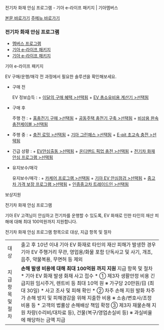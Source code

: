 전기차 화재 안심 프로그램 - 기아 e-라이프 패키지 | 기아멤버스










 



[본문 바로가기](#content)
[주메뉴 바로가기](#gnb)

### 전기차 화재 안심 프로그램

* [멤버스 프로그램](https://members.kia.com/kr/view/qevt/qevt_event_carcare_index.do)
* [기아 e-라이프 패키지](https://members.kia.com/kr/view/qevt/ev_recharge_solution_homecharger.do)
* [기아 e-라이프 패키지](https://members.kia.com/kr/view/qevt/ev_recharge_solution_homecharger.do)

기아 e-라이프 패키지

EV 구매/운행/매각 전 과정에서 필요한 솔루션을 확인해보세요.

* 구매 전

  EV 정보습득
  :   + [이달의 구매 혜택 >선택됨](https://www.kia.com/kr/buy/special-offers "새창열림")
      + [EV 총소유비용 계산기 >선택됨](https://www.kia.com/kr/vehicles/kia-ev/charging/ev-tco-calculator "새창열림")
* 구매 후

  주행 전
  :   + [홈충전기 구매 >선택됨](https://members.kia.com/kr/view/qevt/ev_recharge_solution_homecharger.do)
      + [공동주택 충전기 구축 >선택됨](https://members.kia.com/kr/view/qevt/ev_recharge_solution_consulting.do)
      + [비상용 완속 충전케이블 >선택됨](https://members.kia.com/kr/view/qevt/ev_recharge_solution_chargingcable.do)
* 주행 중
  :   + [충전 로밍 >선택됨](https://members.kia.com/kr/view/qevt/ev_recharge_solution_roaming.do)
      + [기아 그린패스 >선택됨](https://members.kia.com/kr/view/qevt/ev_recharge_solution_subscription.do)
      + [E-pit 초고속 충전 >선택됨](https://members.kia.com/kr/view/qevt/ev_recharge_solution_epit.do)
* 긴급 상황
  :   + [EV안심출동 >선택됨](https://members.kia.com/kr/view/qevt/ev_recharge_solution_scramble.do)
      + [온디맨드 픽업 충전 >선택됨](https://members.kia.com/kr/view/qevt/ev_recharge_solution_ondemand.do)
      + [전기차 화재 안심 프로그램 >선택됨](https://members.kia.com/kr/view/qevt/ev_recharge_solution_firesafety.do)
* 유지보수/매각

  유지보수/매각
  :   + [카케어 프로그램 >선택됨](https://members.kia.com/kr/view/qevt/qevt_event_carcare_index.do "새창 열림")
      + [기아 EV 안심점검 >선택됨](https://members.kia.com/kr/view/qevt/ev_recharge_solution_inspection.do)
      + [중고차 가격 보장 프로그램 >선택됨](https://members.kia.com/kr/view/qevt/ev_recharge_solution_guarantee.do)
      + [인증중고차 트레이드인 >선택됨](https://members.kia.com/kr/view/qevt/ev_recharge_solution_tradein.do)

보상지원

전기차 화재 안심 프로그램

기아 EV 고객님이 안심하고 전기차를 운행할 수 있도록, EV 화재로 인한 타인의 재산 피해에 대해 최대 100억원까지 지원합니다.

전기차 화재 안심 프로그램 항목으로 대상, 지급 항목 및 절차




|  |  |
| --- | --- |
| 대상 | 출고 후 10년 이내 기아 EV 화재로 타인의 재산 피해가 발생한 경우  기아 EV 주행거리 무관, 영업용/화물 포함  단독사고 및 사기, 개조, 음주, 약물복용, 무면허 등 제외 |
| 지급 항목  및 절차 | **손해 발생 비용에 대해 최대 100억원 까지 지원**  지급 항목 및 절차   * 기아 EV 화재 발생  화재 사고 접수 * ① 제3자 생활안정 비용 긴급지원  임시주거, 렌트비 등 최대 10억 원   ※ 가구당 20만원/日   (최대 30일) * 사고 조사 및 피해 확인 * ② 차주 손해 지원  발화 차주가 손해 방지 및 피해경감을 위해 지출한 비용   ※ 소송/변호사/조정 비용 등 * 고객의 법률상 손해배상 책임 확정  ③ 제3자 재물손해 지원  차량(수리비/대차료 등), 건물(복구/영업손실비 등)   ※ 과실비율에 해당하는 금액 지급 |